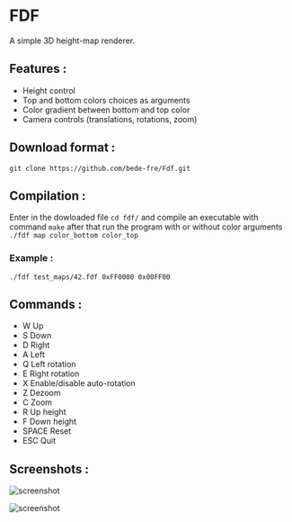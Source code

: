 # FDF

A simple 3D height-map renderer.


## Features :

* Height control
* Top and bottom colors choices as arguments
* Color gradient between bottom and top color
* Camera controls (translations, rotations, zoom)


## Download format :

```git clone https://github.com/bede-fre/Fdf.git```

## Compilation :

Enter in the dowloaded file ```cd fdf/``` and compile an executable with command ```make``` after that run the program with or without color arguments ```./fdf map color_bottom color_top```

### Example :

```./fdf test_maps/42.fdf 0xFF0000 0x00FF00```

## Commands :

- W     Up
- S     Down
- D     Right
- A     Left
- Q     Left rotation
- E     Right rotation
- X     Enable/disable auto-rotation
- Z     Dezoom
- C     Zoom
- R     Up height
- F     Down height
- SPACE Reset
- ESC   Quit

## Screenshots :

![screenshot](/screens/Pyramide.png?raw=true)

![screenshot](/screens/France.png?raw=true)
